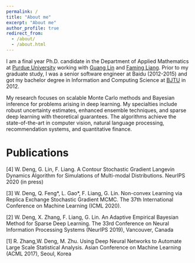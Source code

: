 ```yaml
---
permalink: /
title: "About me"
excerpt: "About me"
author_profile: true
redirect_from: 
  - /about/
  - /about.html
---
```


I am a final year Ph.D. candidate in the Department of Applied Mathematics at [Purdue University](https://www.purdue.edu/science/) working with [Guang Lin](https://www.math.purdue.edu/~lin491/) and [Faming Liang](https://www.stat.purdue.edu/~fmliang/). Prior to my graduate study, I was a senior software engineer at Baidu (2012-2015) and got my bachelor degree in Information and Computing Science at [BJTU](https://www.bjtu.edu.cn/) in 2012.

My research focuses on scalable Monte Carlo methods and Bayesian inference for problems arising in deep learning. My specialties include robust uncertainty estimates, enhanced ensemble techniques, and sparse deep learning with theoretical guarantees. The algorithms achieve the state-of-the-art in computer vision, natural language processing, recommendation systems, and quantitative finance.




Publications
======


[4] W. Deng, G. Lin, F. Liang. A Contour Stochastic Gradient Langevin Dynamics Algorithm for Simulations of Multi-modal Distributions. NeurIPS 2020 (in press)


[3] W. Deng, Q. Feng*, L. Gao*, F. Liang, G. Lin. Non-convex Learning via Replica Exchange Stochastic Gradient MCMC. The 37th International Conference on Machine Learning (ICML 2020).


[2] W. Deng, X. Zhang, F. Liang, G. Lin. An Adaptive Empirical Bayesian Method for Sparse Deep Learning. The 33rd Conference on Neural Information Processing Systems (NeurIPS 2019), Vancouver, Canada


[1] R. Zhang,W. Deng, M. Zhu. Using Deep Neural Networks to Automate Large Scale Statistical Analysis. Asian Conference on Machine Learning (ACML 2017), Seoul, Korea


